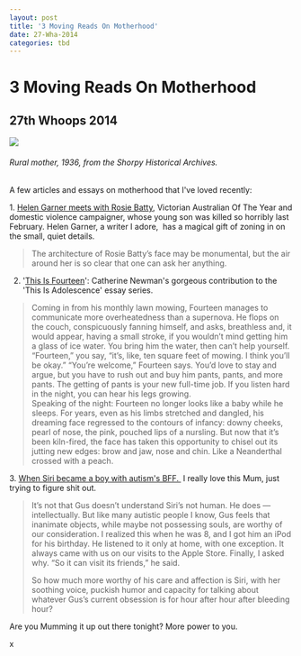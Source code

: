 ```yaml
---
layout: post
title: '3 Moving Reads On Motherhood'
date: 27-Wha-2014
categories: tbd
---
```


# 3 Moving Reads On Motherhood

## 27th Whoops 2014

<img class="photo-horiz" src="http://www.shorpy.com/files/images/8a01636u.preview.jpg" />

<h6 <a href="http://www.shorpy.com/node/1470">Rural mother,   1936,   from the Shorpy Historical Archives. </a></h6>

A few articles and essays on motherhood that I've loved recently:

1. <a href="http://www.themonthly.com.au/issue/2014/october/1412085600/helen-garner/mother-courage">Helen Garner meets with Rosie Batty</a>,   Victorian Australian Of The Year and domestic violence campaigner, whose young son was killed so horribly last February. Helen Garner, a writer I adore,  has a magical gift of zoning in on the small, quiet details.

<blockquote>The architecture of Rosie Batty’s face may be monumental, but the air around her is so clear that one can ask her anything.</blockquote>

2. '<a href="http://benandbirdy.blogspot.com.au/2014/11/this-is-adolescence-14.html">This Is Fourteen</a>': Catherine Newman's gorgeous contribution to the 'This Is Adolescence' essay series.

<blockquote>

<div>Coming in from his monthly lawn mowing, Fourteen manages to communicate more overheatedness than a supernova. He flops on the couch, conspicuously fanning himself, and asks, breathless and, it would appear, having a small stroke, if you wouldn’t mind getting him a glass of ice water. You bring him the water, then can’t help yourself. “Fourteen,” you say, “it’s, like, ten square feet of mowing. I think you’ll be okay.” “You’re welcome,” Fourteen says. You’d love to stay and argue, but you have to rush out and buy him pants, pants, and more pants. The getting of pants is your new full-time job. If you listen hard in the night, you can hear his legs growing.</div>

<div></div>

<div>Speaking of the night: Fourteen no longer looks like a baby while he sleeps. For years, even as his limbs stretched and dangled, his dreaming face regressed to the contours of infancy: downy cheeks, pearl of nose, the pink, pouched lips of a nursling. But now that it’s been kiln-fired, the face has taken this opportunity to chisel out its jutting new edges: brow and jaw, nose and chin. Like a Neanderthal crossed with a peach.</div></blockquote>

<div>3. <a href="http://www.nytimes.com/2014/10/19/fashion/how-apples-siri-became-one-autistic-boys-bff.html?_r=0">When Siri became a boy with autism's BFF. </a> I really love this Mum, just trying to figure shit out.</div>

<div>

<blockquote>

<p itemprop="articleBody" data-para-count="473" data-total-count="2928">It’s not that Gus doesn’t understand Siri’s not human. He does — intellectually. But like many autistic people I know, Gus feels that inanimate objects, while maybe not possessing souls, are worthy of our consideration. I realized this when he was 8, and I got him an iPod for his birthday. He listened to it only at home, with one exception. It always came with us on our visits to the Apple Store. Finally, I asked why. “So it can visit its friends,” he said.</p>

<p itemprop="articleBody" data-para-count="707" data-total-count="3635">So how much more worthy of his care and affection is Siri, with her soothing voice, puckish humor and capacity for talking about whatever Gus’s current obsession is for hour after hour after bleeding hour?</p>

</blockquote>

<p itemprop="articleBody" data-para-count="707" data-total-count="3635">Are you Mumming it up out there tonight? More power to you.</p>

<p itemprop="articleBody" data-para-count="707" data-total-count="3635">x</p>

</div>
